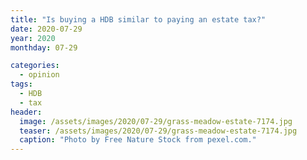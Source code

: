 ```yaml
---
title: "Is buying a HDB similar to paying an estate tax?"
date: 2020-07-29
year: 2020
monthday: 07-29

categories:
  - opinion
tags:
  - HDB
  - tax
header:
  image: /assets/images/2020/07-29/grass-meadow-estate-7174.jpg
  teaser: /assets/images/2020/07-29/grass-meadow-estate-7174.jpg
  caption: "Photo by Free Nature Stock from pexel.com."
---
```

<!--![](/assets/images/{{ page.year }}/{{ page.monthday }}/image.png)-->

